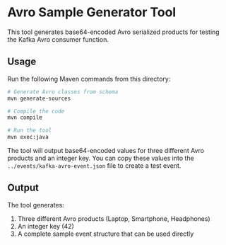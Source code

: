 # Avro Sample Generator Tool

This tool generates base64-encoded Avro serialized products for testing the Kafka Avro consumer function.

## Usage

Run the following Maven commands from this directory:

```bash
# Generate Avro classes from schema
mvn generate-sources

# Compile the code
mvn compile

# Run the tool
mvn exec:java
```

The tool will output base64-encoded values for three different Avro products and an integer key.
You can copy these values into the `../events/kafka-avro-event.json` file to create a test event.

## Output

The tool generates:

1. Three different Avro products (Laptop, Smartphone, Headphones)
2. An integer key (42)
3. A complete sample event structure that can be used directly
